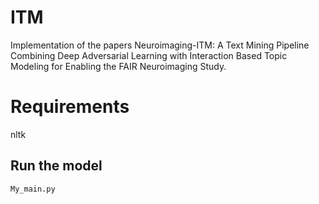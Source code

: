 # ITM

Implementation of the papers
Neuroimaging-ITM: A Text Mining Pipeline Combining Deep Adversarial Learning with Interaction Based Topic Modeling for Enabling the FAIR Neuroimaging Study.

# Requirements

nltk


## Run the model

```
My_main.py
```

